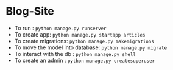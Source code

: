 # Blog-Site
* To run : `python manage.py runserver`
* To create app: `python manage.py startapp articles`
* To create migrations: `python manage.py makemigrations`
* To move the model into database: `python manage.py migrate`
* To interact with the db : `python manage.py shell`
* To create an admin : `python manage.py createsuperuser`
